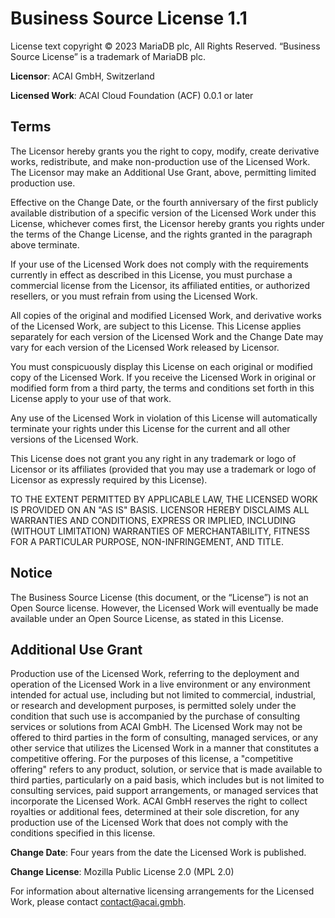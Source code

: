# Business Source License 1.1

License text copyright © 2023 MariaDB plc, All Rights Reserved.
“Business Source License” is a trademark of MariaDB plc.

**Licensor**: ACAI GmbH, Switzerland

**Licensed Work**: ACAI Cloud Foundation (ACF) 0.0.1 or later

## Terms

The Licensor hereby grants you the right to copy, modify, create derivative works, redistribute, and make non-production use of the Licensed Work. The Licensor may make an Additional Use Grant, above, permitting limited production use.

Effective on the Change Date, or the fourth anniversary of the first publicly available distribution of a specific version of the Licensed Work under this License, whichever comes first, the Licensor hereby grants you rights under the terms of the Change License, and the rights granted in the paragraph above terminate.

If your use of the Licensed Work does not comply with the requirements currently in effect as described in this License, you must purchase a commercial license from the Licensor, its affiliated entities, or authorized resellers, or you must refrain from using the Licensed Work.

All copies of the original and modified Licensed Work, and derivative works of the Licensed Work, are subject to this License. This License applies separately for each version of the Licensed Work and the Change Date may vary for each version of the Licensed Work released by Licensor.

You must conspicuously display this License on each original or modified copy of the Licensed Work. If you receive the Licensed Work in original or modified form from a third party, the terms and conditions set forth in this License apply to your use of that work.

Any use of the Licensed Work in violation of this License will automatically terminate your rights under this License for the current and all other versions of the Licensed Work.

This License does not grant you any right in any trademark or logo of Licensor or its affiliates (provided that you may use a trademark or logo of Licensor as expressly required by this License).

TO THE EXTENT PERMITTED BY APPLICABLE LAW, THE LICENSED WORK IS PROVIDED ON AN "AS IS" BASIS. LICENSOR HEREBY DISCLAIMS ALL WARRANTIES AND CONDITIONS, EXPRESS OR IMPLIED, INCLUDING (WITHOUT LIMITATION) WARRANTIES OF MERCHANTABILITY, FITNESS FOR A PARTICULAR PURPOSE, NON-INFRINGEMENT, AND TITLE.

## Notice

The Business Source License (this document, or the “License”) is not an Open Source license. However, the Licensed Work will eventually be made available under an Open Source License, as stated in this License.

## Additional Use Grant

Production use of the Licensed Work, referring to the deployment and operation of the Licensed Work in a live environment or any environment intended for actual use, including but not limited to commercial, industrial, or research and development purposes, is permitted solely under the condition that such use is accompanied by the purchase of consulting services or solutions from ACAI GmbH. The Licensed Work may not be offered to third parties in the form of consulting, managed services, or any other service that utilizes the Licensed Work in a manner that constitutes a competitive offering. For the purposes of this license, a "competitive offering" refers to any product, solution, or service that is made available to third parties, particularly on a paid basis, which includes but is not limited to consulting services, paid support arrangements, or managed services that incorporate the Licensed Work. ACAI GmbH reserves the right to collect royalties or additional fees, determined at their sole discretion, for any production use of the Licensed Work that does not comply with the conditions specified in this license.

**Change Date**: Four years from the date the Licensed Work is published.

**Change License**: Mozilla Public License 2.0 (MPL 2.0)

For information about alternative licensing arrangements for the Licensed Work, please contact <contact@acai.gmbh>.
